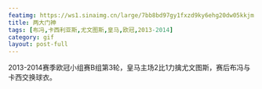 ```yaml
---
featimg: https://ws1.sinaimg.cn/large/7bb8bd97gy1fxzd9ky6ehg20dw05kkjm.gif
title: 两大门神
tags: [布冯,卡西利亚斯,尤文图斯,皇马,欧冠,2013-2014]
category: gif
layout: post-full
---
```


2013-2014赛季欧冠小组赛B组第3轮，皇马主场2比1力擒尤文图斯，赛后布冯与卡西交换球衣。